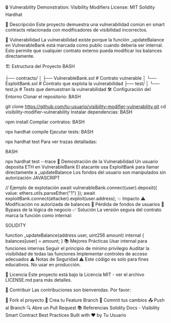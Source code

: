 🔒 Vulnerability Demonstration: Visibility Modifiers
License: MIT
Solidity
Hardhat

📝 Descripción
Este proyecto demuestra una vulnerabilidad común en smart contracts relacionada con modificadores de visibilidad incorrectos.

🚨 Vulnerabilidad
La vulnerabilidad existe porque la función _updateBalance en VulnerableBank está marcada como public cuando debería ser internal. Esto permite que cualquier contrato externo pueda modificar los balances directamente.

🏗️ Estructura del Proyecto
BASH

├── contracts/
│   ├── VulnerableBank.sol    # Contrato vulnerable
│   └── ExploitBank.sol       # Contrato que explota la vulnerabilidad
├── test/
│   └── test.js              # Tests que demuestran la vulnerabilidad
🛠️ Configuración del Entorno
Clonar el repositorio:
BASH

git clone https://github.com/tu-usuario/visibility-modifier-vulnerability.git
cd visibility-modifier-vulnerability
Instalar dependencias:
BASH

npm install
Compilar contratos:
BASH

npx hardhat compile
Ejecutar tests:
BASH

npx hardhat test
Para ver trazas detalladas:

BASH

npx hardhat test --trace
🔬 Demostración de la Vulnerabilidad
Un usuario deposita ETH en VulnerableBank
El atacante usa ExploitBank para llamar directamente a _updateBalance
Los fondos del usuario son manipulados sin autorización
JAVASCRIPT

// Ejemplo de explotación
await vulnerableBank.connect(user).deposit({ value: ethers.utils.parseEther("1") });
await exploitBank.connect(attacker).exploit(user.address);
💥 Impacto
⚠️ Modificación no autorizada de balances
💸 Pérdida de fondos de usuarios
🚫 Bypass de la lógica de negocio
✅ Solución
La versión segura del contrato marca la función como internal:

SOLIDITY

function _updateBalance(address user, uint256 amount) internal {
    balances[user] = amount;
}
📚 Mejores Prácticas
Usar internal para funciones internas
Seguir el principio de mínimo privilegio
Auditar la visibilidad de todas las funciones
Implementar controles de acceso adecuados
⚠️ Notas de Seguridad
⚠️ Este código es solo para fines educativos. No usar en producción.

📄 Licencia
Este proyecto está bajo la Licencia MIT - ver el archivo LICENSE.md para más detalles.

🤝 Contribuir
Las contribuciones son bienvenidas. Por favor:

🍴 Fork el proyecto
🔨 Crea tu Feature Branch
💾 Commit tus cambios
📤 Push al Branch
🔍 Abre un Pull Request
📚 Referencias
Solidity Docs - Visibility
Smart Contract Best Practices
Built with ❤️ by Tu Usuario
